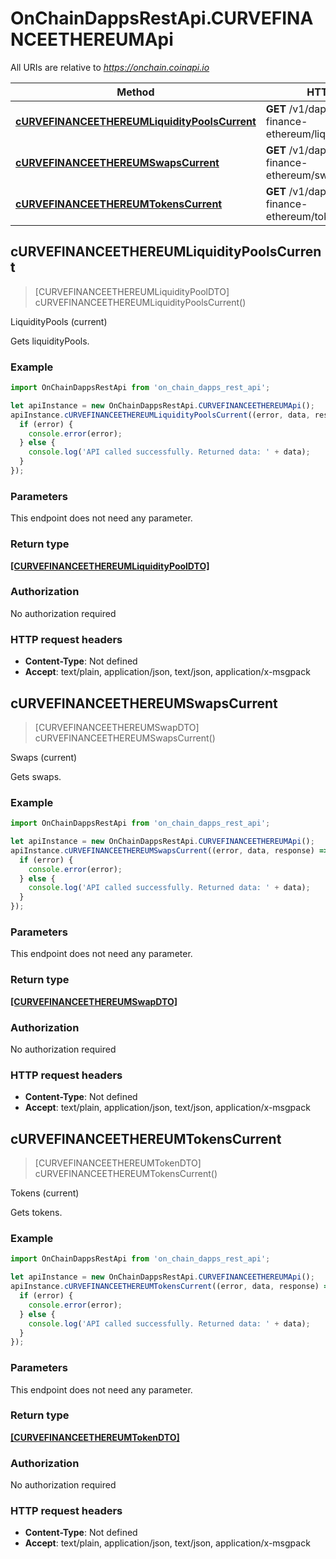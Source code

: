 # OnChainDappsRestApi.CURVEFINANCEETHEREUMApi

All URIs are relative to *https://onchain.coinapi.io*

Method | HTTP request | Description
------------- | ------------- | -------------
[**cURVEFINANCEETHEREUMLiquidityPoolsCurrent**](CURVEFINANCEETHEREUMApi.md#cURVEFINANCEETHEREUMLiquidityPoolsCurrent) | **GET** /v1/dapps/curve-finance-ethereum/liquidityPools/current | LiquidityPools (current)
[**cURVEFINANCEETHEREUMSwapsCurrent**](CURVEFINANCEETHEREUMApi.md#cURVEFINANCEETHEREUMSwapsCurrent) | **GET** /v1/dapps/curve-finance-ethereum/swaps/current | Swaps (current)
[**cURVEFINANCEETHEREUMTokensCurrent**](CURVEFINANCEETHEREUMApi.md#cURVEFINANCEETHEREUMTokensCurrent) | **GET** /v1/dapps/curve-finance-ethereum/tokens/current | Tokens (current)



## cURVEFINANCEETHEREUMLiquidityPoolsCurrent

> [CURVEFINANCEETHEREUMLiquidityPoolDTO] cURVEFINANCEETHEREUMLiquidityPoolsCurrent()

LiquidityPools (current)

Gets liquidityPools.

### Example

```javascript
import OnChainDappsRestApi from 'on_chain_dapps_rest_api';

let apiInstance = new OnChainDappsRestApi.CURVEFINANCEETHEREUMApi();
apiInstance.cURVEFINANCEETHEREUMLiquidityPoolsCurrent((error, data, response) => {
  if (error) {
    console.error(error);
  } else {
    console.log('API called successfully. Returned data: ' + data);
  }
});
```

### Parameters

This endpoint does not need any parameter.

### Return type

[**[CURVEFINANCEETHEREUMLiquidityPoolDTO]**](CURVEFINANCEETHEREUMLiquidityPoolDTO.md)

### Authorization

No authorization required

### HTTP request headers

- **Content-Type**: Not defined
- **Accept**: text/plain, application/json, text/json, application/x-msgpack


## cURVEFINANCEETHEREUMSwapsCurrent

> [CURVEFINANCEETHEREUMSwapDTO] cURVEFINANCEETHEREUMSwapsCurrent()

Swaps (current)

Gets swaps.

### Example

```javascript
import OnChainDappsRestApi from 'on_chain_dapps_rest_api';

let apiInstance = new OnChainDappsRestApi.CURVEFINANCEETHEREUMApi();
apiInstance.cURVEFINANCEETHEREUMSwapsCurrent((error, data, response) => {
  if (error) {
    console.error(error);
  } else {
    console.log('API called successfully. Returned data: ' + data);
  }
});
```

### Parameters

This endpoint does not need any parameter.

### Return type

[**[CURVEFINANCEETHEREUMSwapDTO]**](CURVEFINANCEETHEREUMSwapDTO.md)

### Authorization

No authorization required

### HTTP request headers

- **Content-Type**: Not defined
- **Accept**: text/plain, application/json, text/json, application/x-msgpack


## cURVEFINANCEETHEREUMTokensCurrent

> [CURVEFINANCEETHEREUMTokenDTO] cURVEFINANCEETHEREUMTokensCurrent()

Tokens (current)

Gets tokens.

### Example

```javascript
import OnChainDappsRestApi from 'on_chain_dapps_rest_api';

let apiInstance = new OnChainDappsRestApi.CURVEFINANCEETHEREUMApi();
apiInstance.cURVEFINANCEETHEREUMTokensCurrent((error, data, response) => {
  if (error) {
    console.error(error);
  } else {
    console.log('API called successfully. Returned data: ' + data);
  }
});
```

### Parameters

This endpoint does not need any parameter.

### Return type

[**[CURVEFINANCEETHEREUMTokenDTO]**](CURVEFINANCEETHEREUMTokenDTO.md)

### Authorization

No authorization required

### HTTP request headers

- **Content-Type**: Not defined
- **Accept**: text/plain, application/json, text/json, application/x-msgpack

